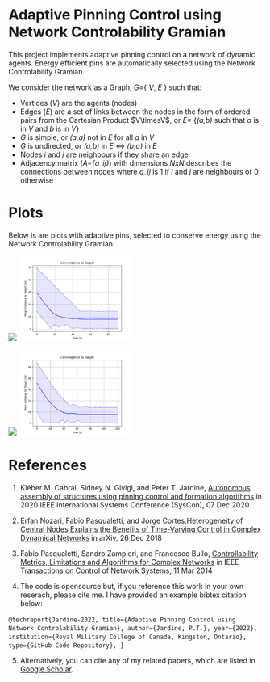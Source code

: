 # Adaptive Pinning Control using Network Controlability Gramian 

This project implements adaptive pinning control on a network of dynamic agents. 
Energy efficient pins are automatically selected using the Network Controlability Gramian.

We consider the network as a Graph, $G=${ $V$, $E$ } such that:

- Vertices ($V$) are the agents (nodes)
- Edges ($E$) are a set of links between the nodes in the form of ordered pairs from the Cartesian Product $V\timesV$, or *E=* {*(a,b)* such that *a* is in *V* and *b* is in *V*}
- *G* is simple, or *(a,a)* not in *E* for all *a* in *V*  
- *G* is undirected, or *(a,b)* in *E* <=> *(b,a)* in *E*
- Nodes *i* and *j* are neighbours if they share an edge
- Adjacency matrix (*A={a_ij}*) with dimensions *NxN* describes the connections between nodes where *a_ij* is 1 if *i* and *j* are neighbours or 0 otherwise




# Plots

Below is are plots with adaptive pins, selected to conserve energy using the Network Controlability Gramian:

<p float="center">
    <img src="https://github.com/tjards/pinning_swarming/blob/master/Figs/animation_pin_10.gif" width="45%" />
    <img src="https://github.com/tjards/pinning_swarming/blob/master/Figs/convergence_pin_10.png" width="45%" />
    
</p>

<p float="center">
    <img src="https://github.com/tjards/pinning_swarming/blob/master/Figs/animation_pin_9.gif" width="45%" />
    <img src="https://github.com/tjards/pinning_swarming/blob/master/Figs/convergence_pin_9.png" width="45%" />
    
</p>




# References 

1. Kléber M. Cabral, Sidney N. Givigi, and Peter T. Jardine, [Autonomous assembly of structures using pinning control and formation algorithms](https://ieeexplore-ieee-org.proxy.queensu.ca/document/9275901) in 2020 IEEE International Systems Conference (SysCon), 07 Dec 2020

2. Erfan Nozari, Fabio Pasqualetti, and Jorge Cortes,[Heterogeneity of Central Nodes Explains the Benefits of Time-Varying Control in Complex Dynamical Networks](https://arxiv.org/abs/1611.06485) in arXiv, 26 Dec 2018

3. Fabio Pasqualetti, Sandro Zampieri, and Francesco Bullo, [Controllability Metrics, Limitations and Algorithms for Complex Networks](https://ieeexplore-ieee-org.proxy.queensu.ca/stamp/stamp.jsp?tp=&arnumber=6762966) in IEEE Transactions on Control of Network Systems, 11 Mar 2014

4. The code is opensource but, if you reference this work in your own reserach, please cite me. I have provided an example bibtex citation below:

`@techreport{Jardine-2022,
  title={Adaptive Pinning Control using Network Controlability Gramian},
  author={Jardine, P.T.},
  year={2022},
  institution={Royal Military College of Canada, Kingston, Ontario},
  type={GitHub Code Repository},
}`

5. Alternatively, you can cite any of my related papers, which are listed in [Google Scholar](https://scholar.google.com/citations?hl=en&user=RGlv4ZUAAAAJ&view_op=list_works&sortby=pubdate).















 

